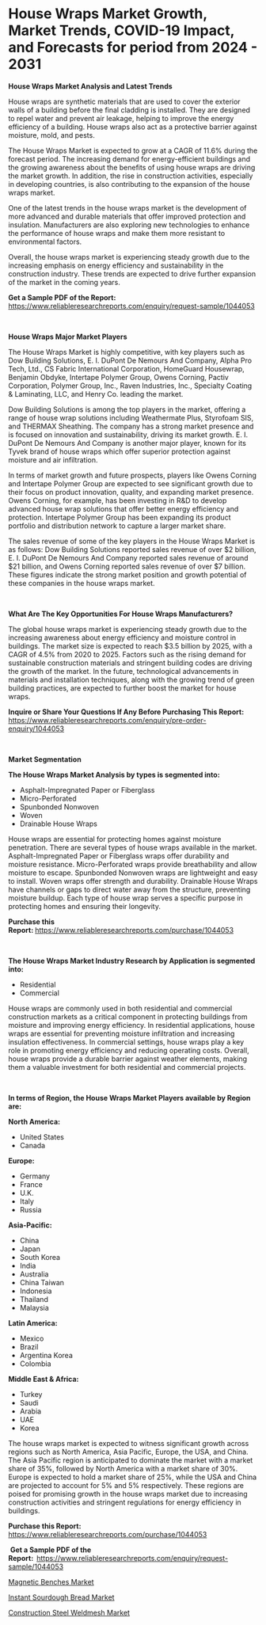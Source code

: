 <p><h1>House Wraps Market Growth, Market Trends, COVID-19 Impact, and Forecasts for period from 2024 - 2031</h1></p><p><strong>House Wraps Market Analysis and Latest Trends</strong></p>
<p><p>House wraps are synthetic materials that are used to cover the exterior walls of a building before the final cladding is installed. They are designed to repel water and prevent air leakage, helping to improve the energy efficiency of a building. House wraps also act as a protective barrier against moisture, mold, and pests.</p><p>The House Wraps Market is expected to grow at a CAGR of 11.6% during the forecast period. The increasing demand for energy-efficient buildings and the growing awareness about the benefits of using house wraps are driving the market growth. In addition, the rise in construction activities, especially in developing countries, is also contributing to the expansion of the house wraps market.</p><p>One of the latest trends in the house wraps market is the development of more advanced and durable materials that offer improved protection and insulation. Manufacturers are also exploring new technologies to enhance the performance of house wraps and make them more resistant to environmental factors.</p><p>Overall, the house wraps market is experiencing steady growth due to the increasing emphasis on energy efficiency and sustainability in the construction industry. These trends are expected to drive further expansion of the market in the coming years.</p></p>
<p><strong>Get a Sample PDF of the Report:&nbsp;</strong> <a href="https://www.reliableresearchreports.com/enquiry/request-sample/1044053">https://www.reliableresearchreports.com/enquiry/request-sample/1044053</a></p>
<p>&nbsp;</p>
<p><strong>House Wraps Major Market Players</strong></p>
<p><p>The House Wraps Market is highly competitive, with key players such as Dow Building Solutions, E. I. DuPont De Nemours And Company, Alpha Pro Tech, Ltd., CS Fabric International Corporation, HomeGuard Housewrap, Benjamin Obdyke, Intertape Polymer Group, Owens Corning, Pactiv Corporation, Polymer Group, Inc., Raven Industries, Inc., Specialty Coating & Laminating, LLC, and Henry Co. leading the market.</p><p>Dow Building Solutions is among the top players in the market, offering a range of house wrap solutions including Weathermate Plus, Styrofoam SIS, and THERMAX Sheathing. The company has a strong market presence and is focused on innovation and sustainability, driving its market growth. E. I. DuPont De Nemours And Company is another major player, known for its Tyvek brand of house wraps which offer superior protection against moisture and air infiltration.</p><p>In terms of market growth and future prospects, players like Owens Corning and Intertape Polymer Group are expected to see significant growth due to their focus on product innovation, quality, and expanding market presence. Owens Corning, for example, has been investing in R&D to develop advanced house wrap solutions that offer better energy efficiency and protection. Intertape Polymer Group has been expanding its product portfolio and distribution network to capture a larger market share.</p><p>The sales revenue of some of the key players in the House Wraps Market is as follows: Dow Building Solutions reported sales revenue of over $2 billion, E. I. DuPont De Nemours And Company reported sales revenue of around $21 billion, and Owens Corning reported sales revenue of over $7 billion. These figures indicate the strong market position and growth potential of these companies in the house wraps market.</p></p>
<p>&nbsp;</p>
<p><strong>What Are The Key Opportunities For House Wraps Manufacturers?</strong></p>
<p><p>The global house wraps market is experiencing steady growth due to the increasing awareness about energy efficiency and moisture control in buildings. The market size is expected to reach $3.5 billion by 2025, with a CAGR of 4.5% from 2020 to 2025. Factors such as the rising demand for sustainable construction materials and stringent building codes are driving the growth of the market. In the future, technological advancements in materials and installation techniques, along with the growing trend of green building practices, are expected to further boost the market for house wraps.</p></p>
<p><strong>Inquire or Share Your Questions If Any Before Purchasing This Report:</strong> <a href="https://www.reliableresearchreports.com/enquiry/pre-order-enquiry/1044053">https://www.reliableresearchreports.com/enquiry/pre-order-enquiry/1044053</a></p>
<p>&nbsp;</p>
<p><strong>Market Segmentation</strong></p>
<p><strong>The House Wraps Market Analysis by types is segmented into:</strong></p>
<p><ul><li>Asphalt-Impregnated Paper or Fiberglass</li><li>Micro-Perforated</li><li>Spunbonded Nonwoven</li><li>Woven</li><li>Drainable House Wraps</li></ul></p>
<p><p>House wraps are essential for protecting homes against moisture penetration. There are several types of house wraps available in the market. Asphalt-Impregnated Paper or Fiberglass wraps offer durability and moisture resistance. Micro-Perforated wraps provide breathability and allow moisture to escape. Spunbonded Nonwoven wraps are lightweight and easy to install. Woven wraps offer strength and durability. Drainable House Wraps have channels or gaps to direct water away from the structure, preventing moisture buildup. Each type of house wrap serves a specific purpose in protecting homes and ensuring their longevity.</p></p>
<p><strong>Purchase this Report:&nbsp;</strong><a href="https://www.reliableresearchreports.com/purchase/1044053">https://www.reliableresearchreports.com/purchase/1044053</a></p>
<p>&nbsp;</p>
<p><strong>The House Wraps Market Industry Research by Application is segmented into:</strong></p>
<p><ul><li>Residential</li><li>Commercial</li></ul></p>
<p><p>House wraps are commonly used in both residential and commercial construction markets as a critical component in protecting buildings from moisture and improving energy efficiency. In residential applications, house wraps are essential for preventing moisture infiltration and increasing insulation effectiveness. In commercial settings, house wraps play a key role in promoting energy efficiency and reducing operating costs. Overall, house wraps provide a durable barrier against weather elements, making them a valuable investment for both residential and commercial projects.</p></p>
<p>&nbsp;</p>
<p><strong>In terms of Region, the House Wraps Market Players available by Region are:</strong></p>
<p>
    <p> <strong> North America: </strong>
        <ul>
            <li>United States</li>
            <li>Canada</li>
        </ul>
        </p> 
    <p> <strong> Europe: </strong>
        <ul>
            <li>Germany</li>
            <li>France</li>
            <li>U.K.</li>
            <li>Italy</li>
            <li>Russia</li>
        </ul>
        </p> 
    <p> <strong> Asia-Pacific: </strong>
        <ul>
            <li>China</li>
            <li>Japan</li>
            <li>South Korea</li>
            <li>India</li>
            <li>Australia</li>
            <li>China Taiwan</li>
            <li>Indonesia</li>
            <li>Thailand</li>
            <li>Malaysia</li>
        </ul>
        </p> 
    <p> <strong> Latin America: </strong>
        <ul>
            <li>Mexico</li>
            <li>Brazil</li>
            <li>Argentina Korea</li>
            <li>Colombia</li>
        </ul>
        </p> 
    <p> <strong> Middle East & Africa: </strong>
        <ul>
            <li>Turkey</li>
            <li>Saudi</li>
            <li>Arabia</li>
            <li>UAE</li>
            <li>Korea</li>
        </ul>
    </p>
    </p>
<p><p>The house wraps market is expected to witness significant growth across regions such as North America, Asia Pacific, Europe, the USA, and China. The Asia Pacific region is anticipated to dominate the market with a market share of 35%, followed by North America with a market share of 30%. Europe is expected to hold a market share of 25%, while the USA and China are projected to account for 5% and 5% respectively. These regions are poised for promising growth in the house wraps market due to increasing construction activities and stringent regulations for energy efficiency in buildings.</p></p>
<p><strong>Purchase this Report: </strong><a href="https://www.reliableresearchreports.com/purchase/1044053">https://www.reliableresearchreports.com/purchase/1044053</a></p>
<p>&nbsp;<strong>Get a Sample PDF of the Report:&nbsp;&nbsp;</strong><a href="https://www.reliableresearchreports.com/enquiry/request-sample/1044053">https://www.reliableresearchreports.com/enquiry/request-sample/1044053</a></p>
<p><strong></strong></p>
<p><p><a href="https://view.publitas.com/reportprime-1/magnetic-benches-market-dynamics-2023-2030-also-about-its-market-trends-projections-and-opportunities/">Magnetic Benches Market</a></p><p><a href="https://view.publitas.com/reportprime-1/instant-sourdough-bread-market-insights-market-players-and-forecast-till-2030/">Instant Sourdough Bread Market</a></p><p><a href="https://view.publitas.com/reportprime-1/construction-steel-weldmesh-market-size-growing-and-forecasted-for-period-from-2023-2030-and-provides-complete-market-analysis-of-this-market/">Construction Steel Weldmesh Market</a></p></p>